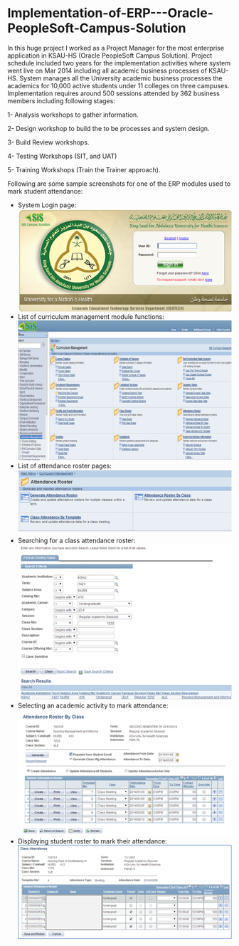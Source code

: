 # Implementation-of-ERP---Oracle-PeopleSoft-Campus-Solution
In this huge project I worked as a Project Manager for the most enterprise application in KSAU-HS (Oracle PeopleSoft Campus Solution). 
Project schedule included two years for the implementation activities where system went live on Mar 2014 including all academic business processes of KSAU-HS.
System manages all the University academic business processes the academics for 10,000 active students under 11 colleges on three campuses.
Implementation requires around 500 sessions attended by 362 business members including following stages:

1- Analysis workshops to gather information.

2- Design workshop to build the to be processes and system design.

3- Build Review workshops.

4- Testing Workshops (SIT, and UAT)

5- Training Workshops (Train the Trainer approach). 

Following are some sample screenshots for one of the ERP modules used to mark student attendance:
* System Login page:
![Sample Graph](https://github.com/mutawakel-oss/Implementation-of-ERP---Oracle-PeopleSoft-Campus-Solution/blob/main/1.png)
* List of curriculum management module functions:
![Sample Graph](https://github.com/mutawakel-oss/Implementation-of-ERP---Oracle-PeopleSoft-Campus-Solution/blob/main/2.png)
* List of attendance roster pages:
![Sample Graph](https://github.com/mutawakel-oss/Implementation-of-ERP---Oracle-PeopleSoft-Campus-Solution/blob/main/3.png)
* Searching for a class attendance roster:
![Sample Graph](https://github.com/mutawakel-oss/Implementation-of-ERP---Oracle-PeopleSoft-Campus-Solution/blob/main/4.png)
* Selecting an academic activity to mark attendance:
![Sample Graph](https://github.com/mutawakel-oss/Implementation-of-ERP---Oracle-PeopleSoft-Campus-Solution/blob/main/5.png)
* Displaying student roster to mark their attendance:
![Sample Graph](https://github.com/mutawakel-oss/Implementation-of-ERP---Oracle-PeopleSoft-Campus-Solution/blob/main/6.png)
